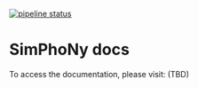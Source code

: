 [![pipeline status](https://gitlab.cc-asp.fraunhofer.de/simphony/getting-started/badges/master/pipeline.svg)](https://gitlab.cc-asp.fraunhofer.de/simphony/getting-started/commits/master)

# SimPhoNy docs
To access the documentation, please visit: (TBD)